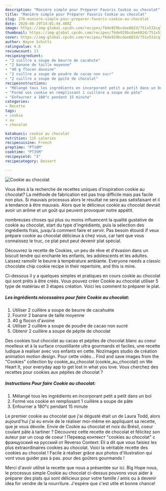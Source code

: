 ```yaml
---
description: "Manière simple pour Préparer Favoris Cookie au chocolat"
title: "Manière simple pour Préparer Favoris Cookie au chocolat"
slug: 276-maniere-simple-pour-preparer-favoris-cookie-au-chocolat
date: 2020-08-29T14:01:44.488Z
image: https://img-global.cpcdn.com/recipes/f6de929bcdae602d/751x532cq70/cookie-au-chocolat-photo-principale-de-la-recette.jpg
thumbnail: https://img-global.cpcdn.com/recipes/f6de929bcdae602d/751x532cq70/cookie-au-chocolat-photo-principale-de-la-recette.jpg
cover: https://img-global.cpcdn.com/recipes/f6de929bcdae602d/751x532cq70/cookie-au-chocolat-photo-principale-de-la-recette.jpg
author: Wayne Schultz
ratingvalue: 4.6
reviewcount: 13
recipeingredient:
- "2 cuillre a soupe de beurre de cacahute"
- "2 banane de taille moyenne"
- "40 g flocon davoine"
- "2 cuillre a soupe de poudre de cacao non sucr"
- "2 cuillre a soupe de ppite de chocolat"
recipeinstructions:
- "Mélangé tous les ingrédients en incorporant petit a petit dans un bol"
- "Formé vos cookie en remplissant 1 cuillère a soupe de pâte"
- "Enfourner a 180°c pendant 15 minute"
categories:
- Recette
tags:
- cookie
- au
- chocolat

katakunci: cookie au chocolat 
nutrition: 115 calories
recipecuisine: French
preptime: "PT18M"
cooktime: "PT35M"
recipeyield: "3"
recipecategory: Dessert

---
```



![Cookie au chocolat](https://img-global.cpcdn.com/recipes/f6de929bcdae602d/751x532cq70/cookie-au-chocolat-photo-principale-de-la-recette.jpg)

Vous êtes à la recherche de recettes uniques d'inspiration cookie au chocolat? La méthode de fabrication est pas trop difficile mais pas facile non plus. Si mauvais processus alors le résultat ne sera pas satisfaisant et il a tendance à être mauvais. Alors que le délicieux cookie au chocolat devrait avoir un arôme et un goût qui peuvent provoquer notre appétit.

nombreuses choses qui plus ou moins influencent la qualité gustative de cookie au chocolat, start du type d'ingrédients, puis la sélection des ingrédients frais, jusqu'à comment faire et servir. Pas besoin étourdi if veux prépare cookie au chocolat délicieux à chez vous, car tant que vous connaissez le truc, ce plat peut peut devenir plat spécial.

Découvrez la recette de Cookies, un peu de rêve et d&#39;évasion dans un biscuit tendre qui enchante les enfants, les adolescents et les adultes. Laissez ramollir le beurre à température ambiante. Everyone needs a classic chocolate chip cookie recipe in their repertoire, and this is mine.


Ci-dessous il y a quelques simples et pratiques en cours cookie au chocolat qui sont prêts à être créés. Vous pouvez créer Cookie au chocolat utiliser 5 type de matériau et 3 étapes création. Voici les comment to préparer le plat.

<!--inarticleads1-->

##### Les ingrédients nécessaires pour faire Cookie au chocolat:

1. Utiliser 2 cuillère a soupe de beurre de cacahuète
1. Fournir 2 banane de taille moyenne
1.  40 g flocon d&#39;avoine
1. Utiliser 2 cuillère a soupe de poudre de cacao non sucré
1. Obtenir 2 cuillère a soupe de pépite de chocolat


Des cookies tout chocolat au cacao et pépites de chocolat blanc au coeur moelleux et à la surface croustillante ultra gourmands et faciles, une recette ludique à realiser avec vos enfants en cette. Nozimages studio de création animation motion design. Pour cette vidéo… Find and save images from the &#34;Cookies&#34; collection by cookie_au_chocolat (cookie_au_chocolat) on We Heart It, your everyday app to get lost in what you love. Vous cherchez des recettes pour cookies aux pépites de chocolat ? 

<!--inarticleads2-->

##### Instructions Pour faire Cookie au chocolat:

1. Mélangé tous les ingrédients en incorporant petit a petit dans un bol
1. Formé vos cookie en remplissant 1 cuillère a soupe de pâte
1. Enfourner a 180°c pendant 15 minute


Le premier cookie au chocolat que j&#39;ai dégusté était un de Laura Todd, alors aujourd&#39;hui j&#39;ai eu envie de le réaliser moi-même en appliquant sa recette, que je vous dévoile. Envie de Cookie au chocolat et noix du Brésil, coeur coulant pâte à tartiner ? Découvrez cette recette de chocolat et félicitez son auteur par un coup de coeur ! Перевод контекст &#34;cookies au chocolat&#34; c французский на русский от Reverso Context: Eli a dit que vous faisiez les plus extraordinaires cookies au chocolat. Voici la véritable recette des cookies au chocolat ! Facile à réaliser grâce aux photos d&#39;illustration qui vont vous guider pas à pas. pour des goûters gourmands ! 


Merci d'avoir utilisé la recette que nous a présentée sur ici. Big Hope nous, le processus simple Cookie au chocolat ci-dessus pouvons vous aider à préparer des plats qui sont délicieux pour votre famille / amis ou à devenir idea for vendre de la nourriture. J'espère que c'est utile et bonne chance!
